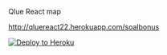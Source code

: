Qlue  React map

http://qluereact22.herokuapp.com/soalbonus


[![Deploy to Heroku](https://www.herokucdn.com/deploy/button.png)](https://heroku.com/deploy)

